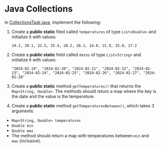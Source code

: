 # Java Collections

In [CollectionsTask.java](/src/CollectionsTask.java), implement the following:

1. Create a **public static** filed called `temperatures` of type `List<Double>` and initialize it with values:
    ```
    19.2, 20.1, 22.5, 25.4, 28.2, 26.1, 24.0, 21.9, 25.0, 27.2
    ```

2. Create a **public static** field called `dates` of type `List<String>` and initialize it with values:
    ```
    "2024-02-19", "2024-02-20", "2024-02-21", "2024-02-22", "2024-02-23", "2024-02-24", "2024-02-25", "2024-02-26", "2024-02-27", "2024-02-28"
    ```

3. Create a **public static** method `getTemperatures()` that returns the `Map<String, Double>`. 
   The methods should return a map where the key is the date and the value is the temperature.

4. Create a **public static** method `getTemperaturesBetween()`, which takes 3 arguments:
 - `Map<String, Double> temperatures`
 - `Double min`
 - `Double max`
 - The method should return a map with temperatures between `min` and `max` (inclusive).
